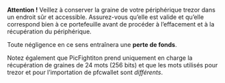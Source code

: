 **Attention !** Veillez à conserver la graine de votre périphérique trezor dans un
endroit sûr et accessible. Assurez-vous qu’elle est valide et qu’elle correspond
bien à ce portefeuille avant de procéder à l’effacement et à la récupération du périphérique.

Toute négligence en ce sens entraînera une **perte de fonds**.

Notez également que PicFightiton prend uniquement en charge la récupération
de graines de 24 mots (256 bits) et que les mots utilisés pour trezor et pour l’importation de pfcwallet sont *différents*.
